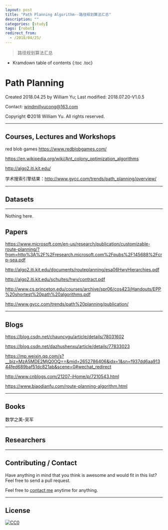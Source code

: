 ```yaml
---
layout: post
title: "Path Planning Algorithm--路径规划算法汇总"
description: ""
categories: [study]
tags: [robot]
redirect_from:
  - /2018/04/25/
---
```


> 路径规划算法汇总

* Kramdown table of contents
{:toc .toc}
# Path Planning

Created 2018.04.25 by William Yu; Last modified: 2018.07.20-V1.0.5

Contact: [windmillyucong@163.com](mailto:windmillyucong@163.com)

Copyright ©2018 William Yu. All rights reserved.

----

## Courses, Lectures and Workshops  

red blob games <https://www.redblobgames.com/>

<https://en.wikipedia.org/wiki/Ant_colony_optimization_algorithms>

<http://algo2.iti.kit.edu/>

学术搜索引擎结果：<http://www.gycc.com/trends/path_planning/overview/>

-----



## Datasets  

------

Nothing here.



## Papers  

<https://www.microsoft.com/en-us/research/publication/customizable-route-planning/?from=http%3A%2F%2Fresearch.microsoft.com%2Fpubs%2F145688%2Fcrp-sea.pdf>

<http://algo2.iti.kit.edu/documents/routeplanning/esa06HwyHierarchies.pdf>

<http://algo2.iti.kit.edu/schultes/hwy/contract.pdf>

<http://www.cs.princeton.edu/courses/archive/spr06/cos423/Handouts/EPP%20shortest%20path%20algorithms.pdf>

<http://www.gycc.com/trends/path%20planning/publication/>

----



## Blogs  

<https://blog.csdn.net/chauncygu/article/details/78031602>

<https://blog.csdn.net/dazhushenxu/article/details/77833023>

<https://mp.weixin.qq.com/s?__biz=MzA5MDE2MjQ0OQ==&mid=2652786406&idx=1&sn=f937dd6aa91344fed689baf51dc821ab&scene=0#wechat_redirect>

<http://www.cnblogs.com/21207-iHome/p/7210543.html>

<https://www.biaodianfu.com/route-planning-algorithm.html>

-----



## Books

数学之美-吴军

----



## Researchers  



----



## Contributing / Contact

Have anything in mind that you think is awesome and would fit in this list? Feel free to send a pull request.

Feel free to [contact me](mailto:windmillyucong@163.com) anytime for anything.

-----



## License

[![CC0](http://i.creativecommons.org/p/zero/1.0/88x31.png)](http://creativecommons.org/publicdomain/zero/1.0/)

